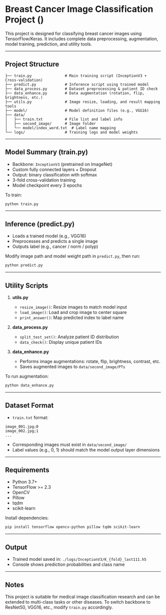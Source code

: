 # Breast Cancer Image Classification Project ()

This project is designed for classifying breast cancer images using TensorFlow/Keras. It includes complete data preprocessing, augmentation, model training, prediction, and utility tools.

---

## Project Structure

```
├── train.py               # Main training script (InceptionV3 + Cross-validation)
├── predict.py             # Inference script using trained model
├── data_process.py        # Dataset preprocessing & patient ID check
├── data_enhance.py        # Data augmentation (rotation, flip, brightness, etc.)
├── utils.py               # Image resize, loading, and result mapping tools
├── model/                 # Model definition files (e.g., VGG16)
├── data/
│   ├── train.txt          # File list and label info
│   ├── second_image/      # Image folder
│   └── model/index_word.txt  # Label name mapping
└── logs/                  # Training logs and model weights
```

---

## Model Summary (train.py)

- Backbone: `InceptionV3` (pretrained on ImageNet)
- Custom fully connected layers + Dropout
- Output: binary classification with softmax
- 3-fold cross-validation training
- Model checkpoint every 3 epochs

To train:
```bash
python train.py
```

---

## Inference (predict.py)

- Loads a trained model (e.g., VGG16)
- Preprocesses and predicts a single image
- Outputs label (e.g., cancer / norm / polyp)

Modify image path and model weight path in `predict.py`, then run:
```bash
python predict.py
```

---

## Utility Scripts

1. **utils.py**
   - `resize_image()`: Resize images to match model input
   - `load_image()`: Load and crop image to center square
   - `print_answer()`: Map predicted index to label name

2. **data_process.py**
   - `split_test_set()`: Analyze patient ID distribution
   - `data_check()`: Display unique patient IDs

3. **data_enhance.py**
   - Performs image augmentations: rotate, flip, brightness, contrast, etc.
   - Saves augmented images to `data/second_image/PTs`

To run augmentation:
```bash
python data_enhance.py
```

---

## Dataset Format

- `train.txt` format:
```
image_001.jpg;0
image_002.jpg;1
...
```

- Corresponding images must exist in `data/second_image/`
- Label values (e.g., 0, 1) should match the model output layer dimensions

---

## Requirements

- Python 3.7+
- TensorFlow >= 2.3
- OpenCV
- Pillow
- tqdm
- scikit-learn

Install dependencies:
```bash
pip install tensorflow opencv-python pillow tqdm scikit-learn
```

---

## Output

- Trained model saved in: `./logs/InceptionV3/K_{fold}_last111.h5`
- Console shows prediction probabilities and class name

---

## Notes

This project is suitable for medical image classification research and can be extended to multi-class tasks or other diseases. To switch backbone to ResNet50, VGG16, etc., modify `train.py` accordingly.